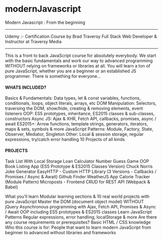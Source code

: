 # modernJavascript
Modern Javascript : From the beginning

**********************************************************
Udemy :- Certification Course by Brad Traversy
Full Stack Web Developer & Instructor at Traversy Media
**********************************************************

This is a front to back JavaScript course for absolutely everybody. We start with the basic fundamentals and work our way to advanced programming WITHOUT relying on frameworks or libraries at all. You will learn a ton of pure JavaScript, whether you are a beginner or an established JS programmer. There is something for everyone...



#### WHATS INCLUDED? ####

Basics & Fundamentals: Data types, let & const variables, functions, conditionals, loops, object literals, arrays, etc
DOM Manipulation: Selectors, traversing the DOM, show/hide, creating & removing elements, event listeners
OOP: ES5 prototypes, inheritance, ES2015 classes & sub-classes, constructors
Async JS: Ajax & XHR, Fetch API, callbacks, promises, async / await
ES2015+: Arrow functions, template strings, generators, iterators, maps & sets, symbols & more
JavaScript Patterns: Module, Factory, State, Observer, Mediator, Singleton
Other: Local & session storage, regular expressions, try/catch error handling
10 Projects of all kinds




#### PROJECTS ####

Task List With Local Storage
Loan Calculator
Number Guess Game
OOP Book Listing App (ES5 Prototype & ES2015 Classes Version)
Chuck Norris Joke Generator
EasyHTTP - Custom HTTP Library (3 Versions - Callbacks / Promises / Async & Await)
Github Finder
WeatherJS App
Calorie Tracker (Module Pattern)
Microposts - Frontend CRUD for REST API (Webpack & Babel)


What you’ll learn
Modular learning sections & 10 real world projects with pure JavaScript
Master the DOM (document object model) WITHOUT jQuery
Asynchronous programming with Ajax, Fetch API, Promises & Async / Await
OOP including ES5 prototypes & ES2015 classes
Learn JavaScript Patterns
Regular expressions, error handling, localStorage & more
Are there any course requirements or prerequisites?
Basic HTML / CSS knowledge
Who this course is for:
People that want to learn modern JavaScript from beginner to advanced without libraries and frameworks

